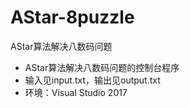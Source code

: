 # AStar-8puzzle
AStar算法解决八数码问题

* AStar算法解决八数码问题的控制台程序
* 输入见input.txt，输出见output.txt
* 环境：Visual Studio 2017
